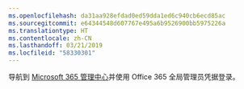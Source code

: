 ```yaml
---
ms.openlocfilehash: da31aa928efdad0ed59dda1ed6c940cb6ecd85ac
ms.sourcegitcommit: e64344548d607767e495a6b9526900bb5975226a
ms.translationtype: HT
ms.contentlocale: zh-CN
ms.lasthandoff: 03/21/2019
ms.locfileid: "58330301"
---
```

导航到 [Microsoft 365 管理中心](https://admin.microsoft.com)并使用 Office 365 全局管理员凭据登录。